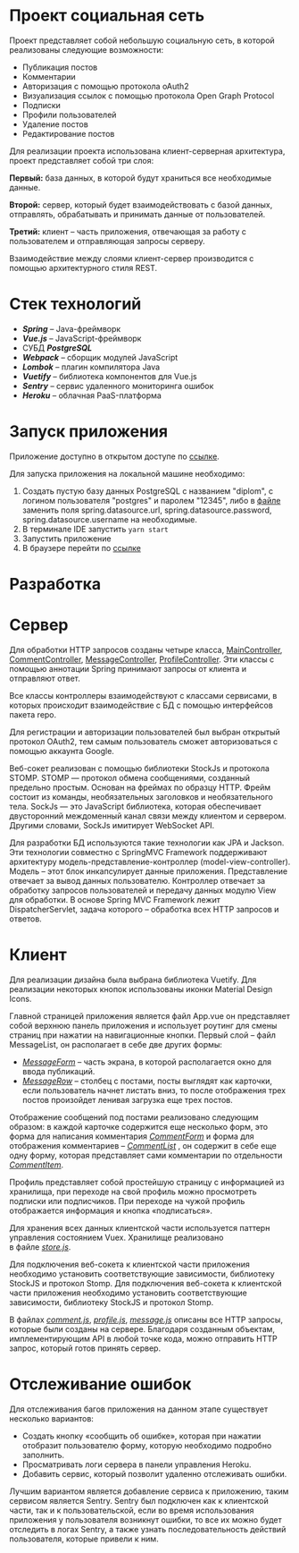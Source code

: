   Проект социальная сеть
  =====

  Проект представляет собой небольшую социальную сеть,
  в которой реализованы следующие возможности:
  
  * Публикация постов
  * Комментарии 
  * Авторизация с помощью протокола oAuth2
  * Визуализация ссылок с помощью протокола Open Graph Protocol
  * Подписки
  * Профили пользователей
  * Удаление постов
  * Редактирование постов
  
  Для реализации проекта использована клиент-серверная
  архитектура, 
  проект представляет собой три слоя:
  
  __Первый:__ база данных, в которой будут храниться 
  все необходимые данные.
  
  __Второй:__ сервер, который будет взаимодействовать с 
  базой данных, отправлять, обрабатывать и принимать 
  данные от пользователей.
  
  __Третий:__ клиент – часть приложения, отвечающая за 
  работу с пользователем и отправляющая запросы 
  серверу. 
  
  Взаимодействие между слоями клиент-сервер 
  производится с помощью архитектурного стиля REST.
  
  Стек технологий
  =====
  
  * ___Spring___ – Java-фреймворк
  * ___Vue.js___ – JavaScript-фреймворк
  * СУБД ___PostgreSQL___
  * ___Webpack___ – сборщик модулей JavaScript
  * ___Lombok___ – плагин компилятора Java
  * ___Vuetify___ – библиотека компонентов для Vue.js
  * ___Sentry___ – сервис удаленного мониторинга ошибок 
  * ___Heroku___ – облачная PaaS-платформа

  Запуск приложения
  =====
  
  Приложение доступно в открытом доступе по [ссылке][1].
  
  Для запуска приложения на локальной машине необходимо:
  1. Создать пустую базу данных PostgreSQL c названием "diplom",
   c логином пользователя "postgres" и паролем "12345", либо в 
   [файле](./src/main/resources/application.properties) 
   заменить поля spring.datasource.url, spring.datasource.password,
   spring.datasource.username на необходимые.
  2. В терминале IDE запустить ```yarn start  ```
  3. Запустить приложение
  4. В браузере перейти по [ссылке](localhost:9000)
  
  Разработка
  =====
  
  Сервер
  =====
  
  Для обработки HTTP запросов созданы четыре класса, 
  [MainController](./src/main/java/nikitagornovoy/diplom/controller/MainController.java),
  [CommentController](./src/main/java/nikitagornovoy/diplom/controller/CommentController.java), 
  [MessageController](./src/main/java/nikitagornovoy/diplom/controller/MessageController.java), 
  [ProfileController](./src/main/java/nikitagornovoy/diplom/controller/ProfileController.java). 
  Эти классы с помощью аннотации 
  Spring принимают запросы от клиента и отправляют ответ.
  
  Все классы контроллеры взаимодействуют с классами сервисами, в которых 
  происходит взаимодействие с БД с помощью интерфейсов пакета repo. 
  
  Для регистрации и авторизации пользователей был выбран открытый 
  протокол OAuth2, тем самым пользователь сможет авторизоваться с помощью 
  аккаунта Google.
  
  Веб-сокет реализован с помощью библиотеки 
  StockJs и протокола STOMP. STOMP — протокол обмена сообщениями, 
  созданный предельно простым. Основан на фреймах по образцу HTTP. Фрейм 
  состоит из команды, необязательных заголовков и необязательного тела. SockJs 
  — это JavaScript библиотека, которая обеспечивает двусторонний междоменный 
  канал связи между клиентом и сервером. Другими словами, SockJs имитирует 
  WebSocket API.
  
  Для разработки БД используются такие 
  технологии как JPA и Jackson. Эти технологии совместно 
  с SpringMVC Framework поддерживают архитектуру 
  модель-представление-контроллер (model-view-controller).
  Модель – этот блок инкапсулирует данные приложения. 
  Представление отвечает за вывод данных пользователю. 
  Контроллер отвечает за обработку запросов пользователей 
  и передачу данных модулю View для обработки. 
  В основе Spring MVC Framework лежит DispatcherServlet, 
  задача которого – обработка всех HTTP запросов и ответов.
  
  Клиент 
  =====
  
  Для реализации дизайна была выбрана библиотека Vuetify. 
  Для реализации некоторых кнопок использованы иконки 
  Material Design Icons.
  
  Главной страницей приложения является файл 
  App.vue 
  он представляет собой верхнюю панель приложения и 
  использует роутинг для смены страниц при нажатии на 
  навигационные кнопки.
  Первый слой – файл 
  MessageList, 
  он располагает в себе две других формы: 
  * *[MessageForm](src/main/resources/js/components/messages/MessageForm.vue)* 
  – часть экрана, в которой располагается 
  окно для ввода публикаций.
  * *[MessageRow](src/main/resources/js/components/messages/MessageRow.vue)* 
  – столбец с постами, посты выглядят как карточки, 
  если пользователь начнет листать вниз, то после 
  отображения трех постов 
  произойдет ленивая загрузка еще трех постов.
  
  Отображение сообщений под постами реализовано  следующим
  образом: в каждой карточке содержится еще 
  несколько форм, это форма для написания комментария 
  *[CommentForm](src/main/resources/js/components/comment/CommentForm.vue)*
  и форма для отображения комментариев – 
  *[CommentList](src/main/resources/js/components/comment/CommentList.vue)*  , 
  он содержит в себе еще одну форму, которая 
  представляет сами комментарии по отдельности 
  *[CommentItem](src/main/resources/js/components/comment/CommentItem.vue)*.
  
  Профиль 
  представляет собой простейшую страницу с 
  информацией из хранилища, при переходе на свой профиль 
  можно просмотреть  подписки или подписчиков. 
  При переходе на чужой профиль отображается информация 
  и кнопка «подписаться».
  
  Для хранения всех данных клиентской части используется
  паттерн управления состоянием Vuex. Хранилище реализовано     
  в файле *[store.js](src/main/resources/js/store/store.js)*.
  
  Для подключения веб-сокета к клиентской части приложения
  необходимо установить соответствующие зависимости, 
  библиотеку StockJS и протокол Stomp. Для подключения 
  веб-сокета к клиентской части приложения необходимо 
  установить соответствующие зависимости, библиотеку 
  StockJS и протокол Stomp.
  
  В файлах *[comment.js](src/main/resources/js/api/comment.js)*, 
  *[profile.js](src/main/resources/js/api/profile.js)*, 
  *[message.js](src/main/resources/js/api/messages.js)* 
  описаны все HTTP запросы, которые были созданы на сервере. 
  Благодаря созданным объектам, имплементирующим API в 
  любой точке кода, можно отправить HTTP запрос, 
  который готов принять сервер.
  
  Отслеживание ошибок
  =====
  
  Для отслеживания багов приложения 
  на данном этапе существует несколько вариантов:
  * Создать кнопку «сообщить об ошибке», которая при нажатии отобразит 
  пользователю форму, которую необходимо подробно заполнить.
  * Просматривать логи сервера в панели управления Heroku.
  * Добавить сервис, который позволит удаленно отслеживать ошибки.
  
  Лучшим вариантом является добавление сервиса к приложению, 
  таким сервисом является Sentry. Sentry был подключен как 
  к клиентской части, так и к пользовательской, если во время
  использования приложения у пользователя возникнут ошибки,
  то все их можно будет отследить в логах Sentry, а также 
  узнать последовательность действий пользователя, которые
  привели к ним.
  
  
  [1]: (https://dddiplom.herokuapp.com/)
  